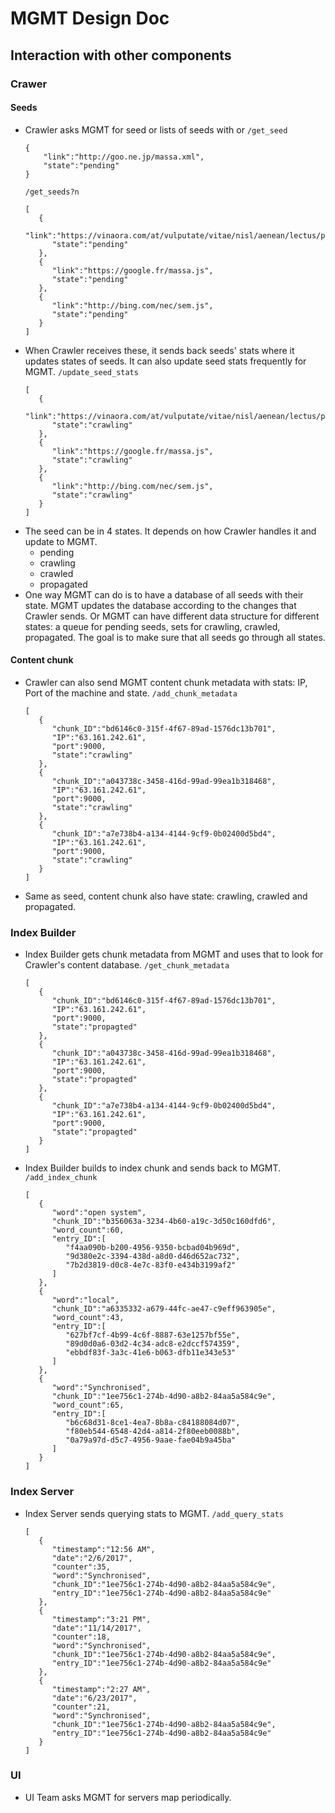 # MGMT Design Doc

## Interaction with other components

### Crawer

#### Seeds 
- Crawler asks MGMT for seed or lists of seeds with  or 
    `/get_seed`
    ```
    {   
        "link":"http://goo.ne.jp/massa.xml",
        "state":"pending"
    }
    ```
    `/get_seeds?n`
    ```
    [  
       {  
          "link":"https://vinaora.com/at/vulputate/vitae/nisl/aenean/lectus/pellentesque.js",
          "state":"pending"
       },
       {  
          "link":"https://google.fr/massa.js",
          "state":"pending"          
       },
       {  
          "link":"http://bing.com/nec/sem.js",
          "state":"pending"
       }
    ]
    ```
- When Crawler receives these, it sends back seeds' stats where it updates states
of seeds. It can also update seed stats frequently for MGMT.
    `/update_seed_stats`
    ```
    [  
       {  
          "link":"https://vinaora.com/at/vulputate/vitae/nisl/aenean/lectus/pellentesque.js",
          "state":"crawling"
       },
       {  
          "link":"https://google.fr/massa.js",
          "state":"crawling"          
       },
       {  
          "link":"http://bing.com/nec/sem.js",
          "state":"crawling"
       }
    ]
    ```
- The seed can be in 4 states. It depends on how Crawler handles it and update to MGMT.
  - pending
  - crawling
  - crawled
  - propagated
- One way MGMT can do is to have a database of all seeds with their state. MGMT updates the database
according to the changes that Crawler sends. Or MGMT can have different data structure for different states:
a queue for pending seeds, sets for crawling, crawled, propagated. The goal is to make sure that all seeds go
through all states. 

#### Content chunk
- Crawler can also send MGMT content chunk metadata with stats: IP, Port of the machine and state.
    `/add_chunk_metadata`
    ```
    [
       {
          "chunk_ID":"bd6146c0-315f-4f67-89ad-1576dc13b701",
          "IP":"63.161.242.61",
          "port":9000,
          "state":"crawling"
       },
       {
          "chunk_ID":"a043738c-3458-416d-99ad-99ea1b318468",
          "IP":"63.161.242.61",
          "port":9000,
          "state":"crawling"
       },
       {
          "chunk_ID":"a7e738b4-a134-4144-9cf9-0b02400d5bd4",
          "IP":"63.161.242.61",
          "port":9000,
          "state":"crawling"
       }
    ]
    ```
- Same as seed, content chunk also have state: crawling, crawled and propagated.

### Index Builder
- Index Builder gets chunk metadata from MGMT and uses that to look for Crawler's content database.
    `/get_chunk_metadata`
    ```
    [
       {
          "chunk_ID":"bd6146c0-315f-4f67-89ad-1576dc13b701",
          "IP":"63.161.242.61",
          "port":9000,
          "state":"propagted"
       },
       {
          "chunk_ID":"a043738c-3458-416d-99ad-99ea1b318468",
          "IP":"63.161.242.61",
          "port":9000,
          "state":"propagted"
       },
       {
          "chunk_ID":"a7e738b4-a134-4144-9cf9-0b02400d5bd4",
          "IP":"63.161.242.61",
          "port":9000,
          "state":"propagted"
       }
    ]
    ```
- Index Builder builds to index chunk and sends back to MGMT.
    `/add_index_chunk`
    ```
    [
       {
          "word":"open system",
          "chunk_ID":"b356063a-3234-4b60-a19c-3d50c160dfd6",
          "word_count":60,
          "entry_ID":[
             "f4aa090b-b200-4956-9350-bcbad04b969d",
             "9d380e2c-3394-438d-a8d0-d46d652ac732",
             "7b2d3819-d0c8-4e7c-83f0-e434b3199af2"
          ]
       },
       {
          "word":"local",
          "chunk_ID":"a6335332-a679-44fc-ae47-c9eff963905e",
          "word_count":43,
          "entry_ID":[
             "627bf7cf-4b99-4c6f-8887-63e1257bf55e",
             "89d0d0a6-03d2-4c34-adc8-e2dccf574359",
             "ebbdf83f-3a3c-41e6-b063-dfb11e343e53"
          ]
       },
       {
          "word":"Synchronised",
          "chunk_ID":"1ee756c1-274b-4d90-a8b2-84aa5a584c9e",
          "word_count":65,
          "entry_ID":[
             "b6c68d31-8ce1-4ea7-8b8a-c84188084d07",
             "f80eb544-6548-42d4-a814-2f80eeb0088b",
             "0a79a97d-d5c7-4956-9aae-fae04b9a45ba"
          ]
       }
    ]
    ```

### Index Server
- Index Server sends querying stats to MGMT.
    `/add_query_stats`
    ```
    [
       {
          "timestamp":"12:56 AM",
          "date":"2/6/2017",
          "counter":35,
          "word":"Synchronised",
          "chunk_ID":"1ee756c1-274b-4d90-a8b2-84aa5a584c9e",
          "entry_ID":"1ee756c1-274b-4d90-a8b2-84aa5a584c9e"
       },
       {
          "timestamp":"3:21 PM",
          "date":"11/14/2017",
          "counter":18,
          "word":"Synchronised",
          "chunk_ID":"1ee756c1-274b-4d90-a8b2-84aa5a584c9e",
          "entry_ID":"1ee756c1-274b-4d90-a8b2-84aa5a584c9e"
       },
       {
          "timestamp":"2:27 AM",
          "date":"6/23/2017",
          "counter":21,
          "word":"Synchronised",
          "chunk_ID":"1ee756c1-274b-4d90-a8b2-84aa5a584c9e",
          "entry_ID":"1ee756c1-274b-4d90-a8b2-84aa5a584c9e"
       }
    ]
    ```

### UI
- UI Team asks MGMT for servers map periodically. 
